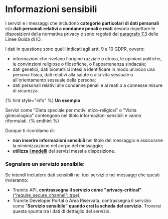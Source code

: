 # Informazioni sensibili

I servizi e i messaggi che includono **categorie particolari di dati personali** e/o **dati personali relativi a condanne penali e reati** devono rispettare le disposizioni della normativa privacy e sono regolati dal [paragrafo 7.3](https://www.agid.gov.it/sites/default/files/repository_files/lg_punto_accesso_telematico_servizi_pa_3112021.pdf) delle Linee Guida di IO.

I dati in questione sono quelli indicati agli artt. 9 e 10 GDPR, ovvero:&#x20;

* informazioni che rivelano l'origine razziale o etnica, le opinioni politiche, le convinzioni religiose o filosofiche, o l'appartenenza sindacale;
* dati genetici, dati biometrici intesi a identificare in modo univoco una persona fisica, dati relativi alla salute o alla vita sessuale o all'orientamento sessuale della persona;
* dati personali relativi alle condanne penali e ai reati o a connesse misure di sicurezza.

{% hint style="info" %}
**Un esempio**

Servizi come "Dieta speciale per motivi etico-religiosi" o "Visita ginecologica" contengono nel titolo informazioni sensibili e vanno riformulati.
{% endhint %}

Dunque ti ricordiamo di:

* **non inserire informazioni sensibili** nel titolo del messaggio e assicurane la minimizzazione nel corpo del messaggio;
* **utilizza** [**i modelli**](../catalogo-dei-servizi-e-modelli/i-modelli-dei-servizi-piu-frequenti.md) dei servizi messi a disposizione.

### Segnalare un servizio sensibile:&#x20;

Se intendi includere dati sensibili nei tuoi servizi e nei messaggi che questi invieranno:

* Tramite API, **contrassegna il servizio come "privacy-critical"** [(“require\_secure\_channel”: true)](https://app.gitbook.com/s/mzwjFv2XaE1mjbz7I8gt/api/api-servizi/create-service);
* Tramite Developer Portal o Area Riservata, contrassegna il servizio come "**Servizio sensibile" quando crei la scheda del servizio.** Troverai questa spunta tra i dati di dettaglio del servizio.

